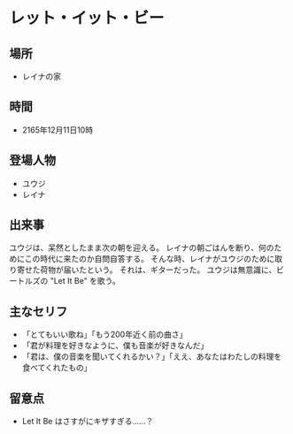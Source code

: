 # レット・イット・ビー

## 場所

- レイナの家

## 時間

- 2165年12月11日10時

## 登場人物

- ユウジ
- レイナ

## 出来事

ユウジは、呆然としたまま次の朝を迎える。
レイナの朝ごはんを断り、何のためにこの時代に来たのか自問自答する。
そんな時、レイナがユウジのために取り寄せた荷物が届いたという。
それは、ギターだった。
ユウジは無意識に、ビートルズの "Let It Be" を歌う。

## 主なセリフ

- 「とてもいい歌ね」「もう200年近く前の曲さ」
- 「君が料理を好きなように、僕も音楽が好きなんだ」
- 「君は、僕の音楽を聞いてくれるかい？」「ええ、あなたはわたしの料理を食べてくれたもの」

## 留意点

- Let It Be はさすがにキザすぎる……？
